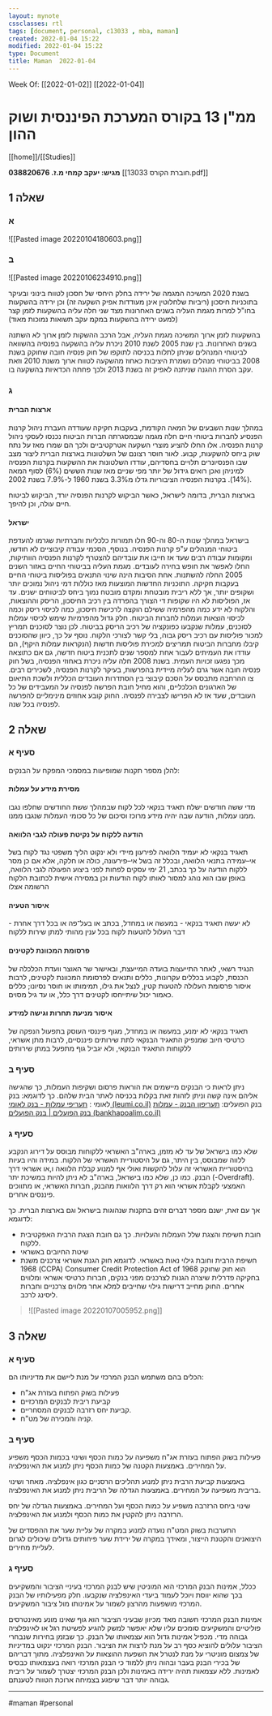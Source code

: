 ```yaml
---
layout: mynote
cssclasses: rtl
tags: [document, personal, c13033 , mba, maman] 
created: 2022-01-04 15:22
modified: 2022-01-04 15:22
type: Document
title: Maman  2022-01-04
---
```

Week Of: [[2022-01-02]]
[[2022-01-04]]

# ממ"ן 13 בקורס המערכת הפיננסית ושוק ההון 

[[home]]/[[Studies]]

**מגיש: יעקב קמחי
מ.ז. 038820676**
[[חוברת הקורס 13033.pdf]]


## שאלה 1

### א
![[Pasted image 20220104180603.png]]

### ב

![[Pasted image 20220106234910.png]]

בשנת 2020 המשיכה המגמה של ירידה בחלק היחסי של חסכון לטווח בינוני ובעיקר בתוכניות חיסכון (ריביות שלחלוטין אינן מעודדות אפיק השקעה זה) וכן ירידה בהשקעות בחו"ל למרות מגמת העליה בשנים האחרונות
מצד שני חלה עליה בהשקעות לזמן קצר (למעט ירידה בהשקעות במקמ עקב תשואות נמוכות מאוד)

בהשקעות לזמן ארוך המשיכה מגמת העליה, אבל הרכב ההשקות לזמן ארוך לא השתנה בשנים האחרונות.
בין שנת 2005 לשנת 2010 ניכרת עליה בהשקעה בפנסיה בהשוואה לביטוחי המנהלים שניתן לתלות בכניסה לתוקפו של חוק פנסיה חובה שחוקק בשנת 2008
בביטוחי מנהלים נשמרת היציבות כאחוז מהשקעה לטווח ארוך משנת 2010 וזאת עקב הסרת ההגנה שניתנה לאפיק זה בשנת 2013 ולכך פחתה הכדאיות בהשקעה בו.

### ג
 #### ארצות הברית
 במהלך שנות השבעים של המאה הקודמת, בעקבות חקיקה שעודדה העברת ניהול קרנות הפנסיע לחברות ביטוחי חיים חלה מגמה שבמסגרתה חברות הביטוח נכנסו לעסקי ניהול קרנות הפנסיה. אלו החלו להציע מוצרי השקעה אטרקטיביים ולכך הם שמרו מאז על נתח שוק ביחס להשקעות, קבוע.
לאור חוסר רצונם של השלטונות בארצות הברית ליצור מצב שבו הפנסיונרים תלויים בחסדיהם, עודדו השלטונות את ההשקעות בקרנות הפנסיה למיניהן ואכן רואים גידול של יותר מפי שניים מאז שנות הששים (6%) לסוף המאה (14%). בקרנות הפנסיה הציבוריות גדלו מ3.3% בשנת 1960 ל-7.9% בשנת 2002.

בארצות הברית, בדומה לישראל, כאשר הביקוש לקרנות הפנסיה יורד, הביקוש לביטוח חיים עולה, וכן להיפך.
#### ישראל
בישראל במהלך שנות ה-80 וה-90 חלו תמורות כלכליות וחברתיות שגרמו להעדפת ביטוחי המנהלים ע"פ קרנות הפנסיה. בנוסף, הסכמי עבודה קיבוציים לא חודשו, ומקומות עבודה רבים שעד אז חייבו את עובדיהם להצטרף לקרנות הפנסיה הוותיקות, החלו לאפשר את חופש בחירה לעובדים.
מגמת העליה בביטוחי החיים באזור השנים 2005 החלה להשתנות. אחת הסיבות הינה שינוי התנאים בפוליסות ביטוחי החיים בעקבות חקיקה. התוכניות החדשות המוצעות מאז כוללות דמי ניהול
נמוכים יותר ושקופים יותר, אך ללא ריבית מובטחת ומקדם מובטח נמוך ביחס לביטוחים ישנים. 
עד אז, הפוליסות לא היו שקופות די הצורך בהפרדה בין רכיב החיסכון, הריסק וההוצאות, והלקוח לא
ידע כמה מהפרמיה ששילם הוקצה לרכישת חיסכון, כמה לכיסוי ריסק וכמה לכיסוי הוצאות ועמלות
לחברות הביטוח. 
חלק גדול מהפרמיות שימש לכיסוי עמלות לסוכנים, עמלות שנקבעו כפונקציה של רכיב הריסק בביטוח. לכן נוצר לסוכנים תמריץ למכור פוליסות עם רכיב ריסק גבוה, בלי קשר לצורכי הלקוח.
נוסף על כך, כיוון שהסוכנים קיבלו מחברות הביטוח תמריצים למכירת פוליסות חדשות (הנקראות עמלות היקף), הם עודדו את העמיתים לעבור אחת למספר שנים לתכנית ביטוח חדשה, גם אם כתוצאה מכך נפגעו זכויות העמית.
בשנת 2008 חלה עליה ניכרת באחוזי הפנסיה, בשל חוק פנסיה חובה אשר גרם לעליה מיידית בהפרשות, בעיקר לקרנות הפנסיה, לשכירים רבים. צו ההרחבה מתבסס על הסכם קיבוצי בין הסתדרות העובדים הכללית ולשכת התיאום של הארגונים הכלכליים, והוא מחיל חובת הפרשה לפנסיה על המעבידים של כל העובדים, שעד אז לא הפרישו לצבירה לפנסיה. החוק קובע אחוזים מינימליים להפרשה לפנסיה בכל שנה.



## שאלה 2
### סעיף א
להלן מספר תקנות שמופיעות במסמכי המפקח על הבנקים:
#### מסירת מידע על עמלות
מדי ששה חודשים ישלח תאגיד בנקאי לכל לקוח שבמהלך ששת החודשים שחלפו נגבו ממנו עמלות, הודעה שבה יהיה מידע מרוכז וסיכום של כל סכומי העמלות שנגבו ממנו.
#### הודעה ללקוח על נקיטת פעולה לגבי הלוואה
תאגיד בנקאי לא יעמיד הלוואה לפירעון מיידי ולא ינקוט הליך משפטי נגד לקוח בשל אי–עמידה בתנאי הלוואה, ובכלל זה בשל אי–פירעונה, כולה או חלקה, אלא אם כן מסר ללקוח הודעה על כך בכתב, 21 ימי עסקים לפחות לפני ביצוע הפעולה לגבי הלוואה, באופן שבו הוא נוהג למסור לאותו לקוח הודעות וכן במסירה אישית לכתובת הלקוח הרשומה אצלו
#### איסור הטעיה
לא יעשה תאגיד בנקאי - במעשה או במחדל, בכתב או בעל־פה או בכל דרך אחרת - דבר העלול להטעות לקוח בכל ענין מהותי למתן שירות ללקוח
#### פרסומת המכוונת לקטינים
הנגיד רשאי, לאחר התייעצות בועדה המייעצת, ובאישור שר האוצר וועדת הכלכלה של הכנסת, לקבוע בכללים עקרונות, כללים ותנאים לפרסומת המכוונת לקטינים, לרבות איסור פרסומת העלולה להטעות קטין, לנצל את גילו, תמימותו או חוסר נסיונו; כללים כאמור יכול שיתייחסו לקטינים דרך כלל, או עד גיל מסוים.
#### איסור מניעת תחרות וגישה למידע
תאגיד בנקאי לא ימנע, במעשה או במחדל, מגוף פיננסי העוסק בתפעול הנפקה של כרטיסי חיוב שמנפיק התאגיד הבנקאי לתת שירותים פיננסיים, לרבות מתן אשראי, ללקוחות התאגיד הבנקאי, ולא יגביל גוף מתפעל במתן שירותים
### סעיף ב
ניתן לראות כי הבנקים מיישמים את הוראות פרסום ושקיפות העמלות, כך שהגישה אליהם אינה קשה וניתן לזהות זאת בקלות בכניסה לאתר הבית שלהם.
כך לדוגמא:
בנק לאומי : [תעריפי עמלות - בנק לאומי (leumi.co.il)](https://www.leumi.co.il/Lobby/commissions_and_fees/42365/)
בנק הפועלים: [תעריפון הבנק - עמלות בנק הפועלים | בנק הפועלים (bankhapoalim.co.il)](https://www.bankhapoalim.co.il/he/fee-list)

### סעיף ג
שלא כמו בישראל של עד לא מזמן, בארה"ב האשראי ללקוחות מבוסס על דירוג הנקבע ללווה שמבוסס, בין היתר, גם על היסטוריית האשראי של הלקוח. במידה והיו בעיות בהיסטוריית האשראי זה עלול להקשות ואולי אף למנוע קבלת הלוואה ו,או אשראי דרך הבנק. 
כמו כן, שלא כמו בישראל, בארה"ב לא ניתן להיות במשיכת יתר (-Overdraft). 
האמצעי לקבלת אשראי הוא רק דרך הלוואות מהבנק, חברות האשראי, או מתווכים פיננסים אחרים.

אך עם זאת, ישנם מספר דברים זהים בתקנות שנהוגות בישראל וגם בארצות הברית. כך לדוגמא:
- חובת חשיפת והצגת שלל העמלות והעלויות. כך גם חובת הצגת הרבית האפקטיבית ללקוח. 
- שיטת החיובים באשראי
- חשיפת הרבית וחובת גילוי נאות באשראי. לדוגמא חוק הגנת אשראי צרכנים משנת 1968 (CCPA) Consumer Credit Protection Act of 1968 הוא חוק שחוקק בחקיקה פדרלית שיצרה הגנות לצרכנים מפני בנקים, חברות כרטיסי אשראי ומלווים אחרים. החוק מחייב דרישות גילוי שחייבים למלא אחר מלווים צרכניים וחברות ליסינג לרכב.
> ![[Pasted image 20220107005952.png]]
## שאלה 3
### סעיף א
הכלים בהם משתמש הבנק המרכזי על מנת ליישם את מדיניותו הם:
- פעילות בשוק הפתוח בעזרת אג"ח
- קביעת ריבית לבנקים המרכזיים
- קביעת יחס רזרבה לבנקים המסחריים.
- קניה והמכירה של מט"ח.

### סעיף ב
פעילות בשוק הפתוח בעזרת אג"ח משפיעה על כמות הכסף ושינוי בכמות הכסף משפיע על המחירים. באמצעות הקטנה של כמות הכסף ניתן למנוע את האינפלציה.

באמצעות קביעת הרבית ניתן למנוע תהליכים הרסניים כגון אינפלציה. מאחר ושינוי בריבית משפיעה על המחירים. באמצעות הגדלה של הריבית ניתן למנוע את האינפלציה.

שינוי ביחס הרזרבה משפיע על כמות הכסף ועל המחירים. באמצעות הגדלה של יחס הרזרבה ניתן
להקטין את כמות הכסף ולמנוע את האינפלציה.

התערבות בשוק המט"ח נועדה למנוע במקרה של עליית שער את ההפסדים של היצואנים והקטנת הייצור, ומאידך במקרה של ירידת שער פיחותים גדולים שיכולים לגרום לעליית מחירים.
### סעיף ג
ככלל, אמינות הבנק המרכזי הוא המוניטין שיש לבנק המרכזי בעיניי הציבור והמשקיעים בכך שהוא יווסת ויוכל לעמוד ביעדי האינפלציה שנקבעו.
חלק מפעילותיו של הבנק המרכזי מושפעות מהרצון לשמור על אמינותו מול ציבור המשקיעים.

אמינות הבנק המרכזי חשובה מאד מכיוון שבעיני הציבור הוא גוף שאינו מונע מאינטרסים פוליטיים והמשקיעים סומכים עליו שלא יאפשר למשק להגיע לפשיטת רגל או לאינפלציה גבוהה מדי.
מכפיל אמינות גדול הוא עצמאותו של הבנק. כך שבזמן בחירות שנבחרי הציבור עלולים להוציא כסף רב על מנת לרצות את הציבור. הבנק המרכזי ינקוט במדיניות של צמצום מוניטרי על מנת לנטרל את השפעת ההוצאות על האינפלציה.
מתוך דבריהם של בכירי הבנק בעבר ובהוה ניתן ללמוד כי הבנק המרכזי רואה בעצמאותו כבסיס לאמינות. ללא עצמאות תהיה ירידה באמינות ולכן הבנק המרכזי יצטרך לשמור על ריבית גבוהה יותר דבר שיפגע בצמיחה ארוכת הטווח לטענתם.

---
#maman 
#personal
